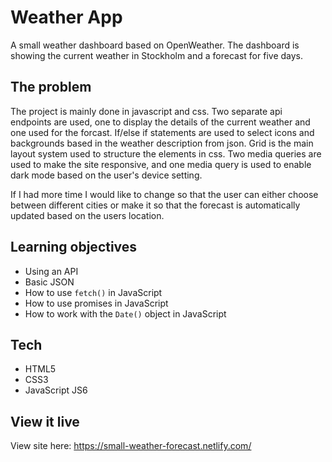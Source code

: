 # Weather App

A small weather dashboard based on OpenWeather. The dashboard is showing the current weather in Stockholm and a forecast for five days.

## The problem

The project is mainly done in javascript and css. Two separate api endpoints are used, one to display the details of the current weather and one used for the forcast. If/else if statements are used to select icons and backgrounds based in the weather description from json. Grid is the main layout system used to structure the elements in css. Two media queries are used to make the site responsive, and one media query is used to enable dark mode based on the user's device setting. 

If I had more time I would like to change so that the user can either choose between different cities or make it so that the forecast is automatically updated based on the users location.

## Learning objectives

* Using an API
* Basic JSON
* How to use `fetch()` in JavaScript
* How to use promises in JavaScript
* How to work with the `Date()` object in JavaScript

## Tech

* HTML5
* CSS3
* JavaScript JS6

## View it live

View site here: https://small-weather-forecast.netlify.com/
